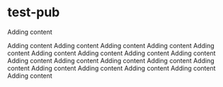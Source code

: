 # test-pub
Adding content

Adding content
Adding content
Adding content
Adding content
Adding content
Adding content
Adding content
Adding content
Adding content
Adding content
Adding content
Adding content
Adding content
Adding content
Adding content
Adding content
Adding content
Adding content
Adding content
